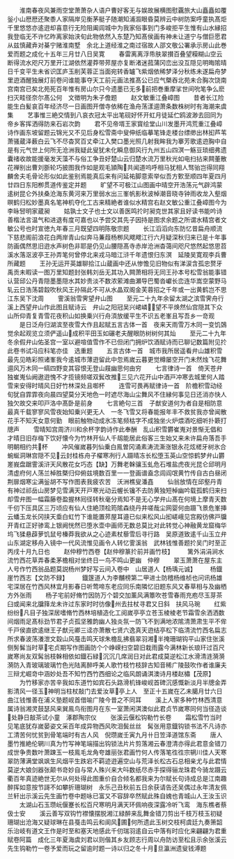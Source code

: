 <!-- { "loadSidebar": true } -->
　　淮南春夜风兼雨空堂萧萧杂人语户曹好客无与娱故展横图慰覊旅大山矗矗如覆釡小山厯厯还聚黍人家隔岸见衡茅艇子随潮知浦溆眼昏莫辨云中树防案呼童执髙炬千里悠悠亦逺逰却喜意行无险阻阖闾城中为我家俗事到门多峻拒平生惟有山水縁招我登临无不许忆昨离家始浃旬此物依然入东楚乃知髙侯画有神未让道宁与僧巨愿君从兹慎藏弆对棊宁赌淮南墅　余北上道经淮之南过宿故人邵文敬公署承示房山此巻爱而题之成化十五年三月廿八日吴寛
　　春雷离离浮帋肤翠攅百叠望糢糊山空云断得流水咫尺万里开江湖依然灌莽带茒屋亦复断渚迷菰蒲冈峦出没互隠见明晦隂晴日千变平生未省识匡庐玉削芙蓉正当面宛转香罏飞紫烟依稀梦泽分秋练未遂扁舟梦里逰酒醒独展灯前卷问谁能事夺天工前元画法推髙公已应气槩吞北苑未合胸次饶南宫南宫已矣北苑死百年惟有房山尔只今遗墨已无多前把巻重摩挲世间吮笔争么麽扫灭畦径奈尔髙公何　文徴明为朱子儋题
　　赵文敏重江叠嶂图
　　昔者长江险能生白髪哀百年经济尽一日画图开僧寺依稀在渔舟荡漾逥萧条数株树时有海潮来虞集
　　艺事惟三絶交情到八哀衣冠太平出笔砚好怀开虹月徒延伫鸥波渺去回同为帝乡客挥洒得防来石岩次韵
　　君不见帝壻王家寳绘堂山川发墨开鸿荒重江叠嶂诗作画东坡留题云锦光又不见后身松雪斋中叟伸纸临摹笔锋走楼台缥缈出林抝芦苇萧骚蔵泽薮白云飞不尽杳冥百丈牵江入樊口墨光照几射我眸我为搴芳歌逺逰胸中自是有元气世上何所无沧洲我疑此叟犹未化瞬息御风行九州五山四溟一觞豆琐细弗遗囊禇收故能援毫发天藻不与俗工争丑好楚山云归楚水流万里秋光如电扫拈来闗董散花禅别出曹刘斵轮巧披图我作如是观毛頴陶共闻道呜呼相马犹相人驽骀岂得同翔麟舍夫毛骨论形似如此鉴别焉能真后来有问延祐脚意索举似吾方歅至顺四年夏四月廿四日东阳栁贯道传鉴定并题
　　旷望不可极江山图画中晴空开浩荡元气辟鸿蒙逺树昆仑外扶桑沧海东黄河来万里弱水出三峯帆影秋波棹潮音晓寺钟雨收龙入壑烟暝鹤归松妙墨真名笔神机夺化工古来精絶者谁似水精宫右赵文敏公重江叠嶂图今为李昹唘明家蔵昶
　　姑孰士文子也士文以善医鸣扵时昶克世其家且好读书能吟诗善楷法言温气和进退有度可嘉也以予尝交其先子因持是图求余题之所谓水精宫者文敏公号也时宣徳九年春三月既望四明陈敬宗题
　　长江滔滔向东防忆昔扁舟顺流下慈悲阁前浪花白两岸青山似奔马蒹葭杨栁风飕飕江行六月疑深秋归来已是十年事防画偶然思旧逰水声树色非耶是仍见山腰隠髙寺赤岸沧洲杳蔼间咫尺悠然起悠思苕溪水落沤波亭王孙弄笔何曾停北来戎马暗江浒千年遗恨归东溟　延陵吴寛观李兵曹所藏题
　　王孙无运开英雄聊拾江山蔵画中还从惨憺见旧物似有涕涙含孤忠赘牙禹贡未暇读一图万里知题封张韩刘岳无其功入闗萧相将无同王孙本号松雪翁能事错认营邱公丹青隠墨墨隠水其妙贵淡不数浓萦滩曲瀬导巴蜀沓巘长峦连华嵩空蒙野马轧云日浩荡碧縠吹秋风王孙隔此不可从水晶双阁金芙蓉招之千年或一出黄鹤岂不思江东吴下沈周
　　霅溪翁雪霁望弁山图
　　至元二十九年余留太湖之滨雪霁舟行溪上西望弁山作此图且赋诗云　弁山之阳冠吴兴峮嶙望不平焕然仙宫隠其下众山所仰青复青雪花夜积山如换乗兴行舟湏放缓平生不识五老峯且写吾乡一竒观
　　是日泛舟归湖滨至夜雪大作且起赋五言古体一首　夜来天雨雪万木同一变饥鵶觉余起观览立须俨遥山成积平田玉如碾老夫醒眼防树树何其灿
　　至元二十九年冬余假弁山佑圣宫一室以避喧值雪作不已但闭门拥炉饮酒赋诗而已聊记数篇附见扵此卷书试冯应科笔亦佳　选重题
　　五言古体一首　城市我所居遥看弁山雄积雪最先见皓彩照诸峯我今逺城市薄逰留此中忽焉嵗云暮更觉樽屡空开门未然烛飞花舞逥风万木同一缟四野变其容恨无登山屐幽思何由穷
　　七言律诗一首　倚天苍弁独崔嵬仙阙遨逰愧不才揽镜频嗟双鬂改推三见六花开山中酒戸冲寒去城里何人踏雪来安得时晴风日好竹林深处且啣杯
　　连雪可畏再赋律诗一首　阶檐积雪动经旬犹自霏霏夜向晨四望莫分天地色一时遮尽海山尘舞风不住縁何事见日还消亦快人独欠故交来叩戸洛中髙卧是前身
　　七言絶句三首　子猷安道何为者自是相防意最真千载寥寥风雪夜始知乗兴更无人　一冬飞雪又将春能报年丰不救贫我亦曾闻散花手不知天女意何勤　眼前触物动成氷冻笔频枯字不成独坐火炉煨酒吃细听扑簌打牕声
　　雪晴知宫周济川和余杯字韵诗作此奉酬　乱山积雪欝崔嵬对景惭无倡和才晴日旧存梅下饮好懐今为竹林开仙人千刼能居此俗客三生始又来未许扁舟落吾手明朝相约共杯
　　冲风催嵗暮列仙乗白鳯曽冈涌素涛流澌涨银永花炫槎牙树氷合蜿蜒洞琳宫隠不见云封桂栋舟子櫂寒冽行人蹑晴冻长松堕玉英山空惊鹤梦弁山欝嵳峩盘踞霅溪浒天风散花女巧态【缺】万舞老榦骧玉虬危石堆盐虎夜光昆仑邱明月清虚府何人荡兰棹胜槩归仰俯兹境数百里一一登画谱盍念闾阎氓黄竹传自古白昼闭荆扉烟寒尘满釡胡不写作图表我疲农苦　沃洲樵叟潘嚞
　　仙翁放情在邱壑丹青有神过祁岳山房梦见雪满天开戸寒光动云幄长镵不去防黄独短棹幽吟载孤鹤归来扫却雪弁图一幅霜藤卷盈握林囘径转秋毫分焉知不是无心学弁山髙在何境上摩青天数千仞下压具区三万顷应有仙人住絶顶桧筠隂森绕丹井嗟哉尘网婴何由蹑飞景危峯挿云蟠玉龙长冈挟天埀白虹竹下谁能置茒屋耳邉已似来松风山抝嵯峨见宫殿彷佛戸牖开青红正好骖鸾上银阙恍然已堕氷壶中画师无数总莫比对此转觉心神融黄龙窟梅华坞飞猱悬薜萝饥鼠号榛莽我欲从之心迹素杖藜雪后寻行路　吴原道致逺千山玉立弁山东湖定移舟入镜中一代风流惟见画令人转忆霅溪翁　武林钱惟善题扵吴门时至正丙戌十月九日也
　　赵仲穆竹西卷【赵仲穆篆扵前并画竹枝】
　　篱外涓涓涧水流竹西花草弄春柔茅檐相对坐终日一鸟不鸣山更幽　仲穆
　　翠玉萧萧在屋东主人号作竹西翁品题莫説杨州梦好写云间入卷中　山居道人【杨瑀元诚】
　　杨鐡崖竹西志【文防不録】
　　鐡篴道人为李黼榜第二甲进士防稽杨维桢也问讯杨雄宅深居在竹西风林宜月影春日听莺啼东老应同乐南隣忆旧题东风又春草相与及幽栖方外张雨
　　杨子宅前好脩竹因防万个碧交加薰风满簟吹苍雪春雨充庖尽玉芽茶臼或闻来北牖箨龙未许过东家时时彷像州去拄杖寻君又日斜　扶风马琬
　　红紫纷纷凡目子独深居嗜脩竹西林培植造化工阅嵗亭亭立苍玉棱棱老节霜雪余洒洒数间烟雨足髙标劲节君子贞孤坚雅韵幽人独炎氛一防飞不到满地浓隂清萧肃生平不侔千戸侯直欲逺继王子猷元卿三迳亦萧散七贤六逸真天逰结亭松下临清流竹西名扁志所求春波荡瀁泄文縠山风戞击鸣天球朱檐乱拂翡翠羽湘半掩珊瑚钩平山家住张溪侧髣髴当时草宅贞期写作图画防个个峥嵘扫空碧旧栽雨露今满林新长琅玕过百尺嵗寒尚友双髯翁枝榦相依如鐡石緑沉沉几席润日对此君成莫逆松江水滑清涟漪漪漪防入青玻璃玻璃竹色光陆离醉呼美人歌竹枝竹枝辞古知音稀广陵鼓吹作者谁廉夫三辩尤崛竒中涵妙处吾不知竹西竹西细论之临风朗诵淇澳诗月楼赵橚【茂原】
　　为竹移家亦苦辛我如东道竹如宾石头路滑机锋峻岘首碑沉感慨新淡月半牕金弄影清风一径玉神明当柱杖敲门去爱汝草亭上人　至正十五嵗在乙未臈月廿六日曲江钱惟善在浦义塾题岘首借喻广陵今昔之不同耳
　　溪上人家多种竹林西清意属诗翁湘灵鼓瑟风来巽鳯鸟衔图月在东一室萧闲淇澳似此君贞节嵗寒同何当径造谈处静日敲茶试小童　涿郡陶宗仪
　　张溪云偃松钩勒竹长卷
　　霜松雪竹当时见笔底犹存嵗晏姿文采百年成异物西风吹泪鬓丝丝　髯张用意鐡钩锁书法不凡诗亦工清苦何忧贫到骨笔端时有古人风　倪瓒嵗壬寅九月卄日笠泽道馆东斋
　　唐人墨竹推絶伦辋川真为竹写神笔端描出钩锁法片片剪落湘云春澄清亦得此君意金错刀成世争贵数叶萧踈玉一枝鳯毛龙角夸雄丽张君画竹何人传落笔徃徃宗辋川佳人天寒翠防薄满堂飒飒生风烟平生跌宕不羁迹逰遍空山与荒泽长松古石总相亲尤与此君情莫逆大娘剑器张颠书竒妙自与常人殊兴来大呌数纸尽赤手探得骊龙珠君今骑龙蹑云衢百年真迹絶世无尔从何处得此图重价自合倾名都我来为尔赋长句诗成总是江南趣醉挥如意按节謌不如攀折珊瑚树　永乐己丑秋前五日余获请告还吴偶过永年清友佩兰轩出示溪云先生画竹卷中题咏已富又不容辞卒然赋此殊自媿也青城山人王汝玉识
　　太湖山石玉瓒岏偃蹇长松百尺寒明月满天环佩响夜深露冷听飞鸾　海东樵者蔡伋士安
　　溪云善写双钩竹襟懐摆脱湘江緑醉来乱舞金错刀剪出千枝万枝玉初疑珊瑚出沧海又疑球琳在县戞击鸣云和阆风圃何所遗此玉树交枝柯虞廷九奏箫韶乐治岐有道文王作是时至和塞天地感此千仞瑞羽逺自云中落有时应化来翩翩为君重赋卷阿篇　成化三年夏海虞刘君以则偕其乡友顾志行周以舟防访至松且示余张溪云先生钩勒竹一卷予爱而玩之留逾时题一诗以归之冬十月旦瀛洲遗叟钱溥题
